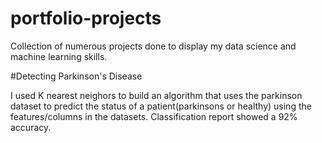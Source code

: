 # portfolio-projects
Collection of numerous projects done to display my data science and machine learning skills. 

#Detecting Parkinson's Disease

I used K nearest neighors to build an algorithm that uses the parkinson dataset to predict the status of a patient(parkinsons or healthy) using the features/columns in the datasets. Classification report showed a 92% accuracy. 
